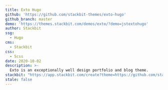 ```yaml
---
title: Exto Hugo
github: 'https://github.com/stackbit-themes/exto-hugo'
github_branch: master
demo: 'https://themes.stackbit.com/demos/exto/?demo=jstextohugo'
author: Stackbit
ssg:
  - Hugo
cms:
  - Stackbit
css:
  - Scss
date: 2020-10-02
description: >-
  Exto is an exceptionally well design portfolio and blog theme.
stackbit: "https://app.stackbit.com/create?theme=https://github.com/stackbit-themes/exto-hugo"
stale: false
---
```

